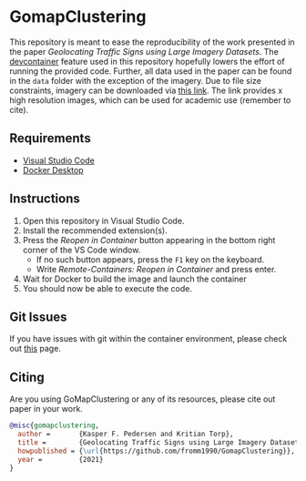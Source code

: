 # GomapClustering
This repository is meant to ease the reproducibility of the work presented in the paper *Geolocating Traffic Signs using Large Imagery Datasets*.
The [devcontainer](https://code.visualstudio.com/docs/remote/containers) feature used in this repository hopefully lowers the effort of running the provided code. Further, all data used in the paper can be found in the `data` folder with the exception of the imagery. Due to file size constraints, imagery can be downloaded via [this link](#). The link provides x high resolution images, which can be used for academic use (remember to cite).

## Requirements
- [Visual Studio Code](https://code.visualstudio.com/)
- [Docker Desktop](https://www.docker.com/products/docker-desktop)

## Instructions
1. Open this repository in Visual Studio Code.
2. Install the recommended extension(s).
3. Press the *Reopen in Container* button appearing in the bottom right corner of the VS Code window.
    - If no such button appears, press the `F1` key on the keyboard.
    - Write *Remote-Containers: Reopen in Container* and press enter.
4. Wait for Docker to build the image and launch the container
5. You should now be able to execute the code.

## Git Issues
If you have issues with git within the container environment, please check out [this](https://code.visualstudio.com/docs/remote/containers#_sharing-git-credentials-with-your-container) page.

## Citing
Are you using GoMapClustering or any of its resources, please cite out paper in your work.

```BibTeX
@misc{gomapclustering,
  author =       {Kasper F. Pedersen and Kritian Torp},
  title =        {Geolocating Traffic Signs using Large Imagery Datasets},
  howpublished = {\url{https://github.com/fromm1990/GomapClustering}},
  year =         {2021}
}
```